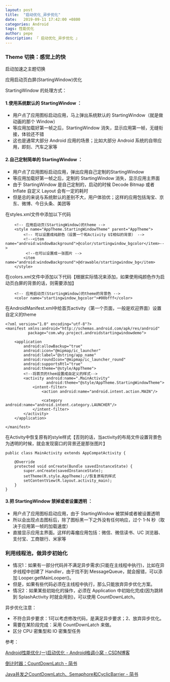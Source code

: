 ```yaml
---
layout: post
title:  "启动优化_异步优化"
date:   2019-09-11 17:42:00 +0800
categories: Android
tags: 性能优化
author: pepe
description: 『 启动优化_异步优化 』
---
```


### **Theme 切换：感觉上的快**

启动加速之主题切换

应用启动页白屏(StartingWindow)优化

StartingWindow 的处理方式：

#### 1.使用系统默认的 StartingWindow ： 

* 用户点了应用图标启动应用，马上弹出系统默认的 StartingWindow（就是做动画的那个 Window） 
* 等应用加载好第一帧之后，StartingWindow 消失，显示应用第一帧，无缝衔接，体验还不错
* 这也是通常大部分 Android 应用的场景；比如大部分 Android 系统的自带应用，即刻、汽车之家等

#### 2.自己定制简单的 StartingWindow ： 

* 用户点了应用图标启动应用，弹出应用自己定制的StartingWindow
* 等应用加载好第一帧之后，定制的 StartingWindow 消失，显示应用主界面
* 由于 StartingWindow 是自己定制的，启动的时候 Decode Bitmap 或者 Inflate 自定义 Layout 会有一定的耗时
* 但是总的来说与系统默认的差别不大，用户体验优；这样的应用包括淘宝、京东、微博、今日头条、美团等

在styles.xml文件中添加以下代码
```
    <!-- 应用启动页(StartingWindow)的theme -->
    <style name="AppTheme.StartingWindowTheme" parent="AppTheme">
        <!-- 可以设置成纯颜色（设置一个和Activity UI相似的背景） -->
        <!--<item name="android:windowBackground">@color/startingwindow_bgcolor</item>-->
         <!--也可以设置成一张图片 -->
        <item name="android:windowBackground">@drawable/startingwindow_bg</item>
    </style>
```

在colors.xml文件中添加以下代码【根据实际情况来添加，如果使用纯颜色作为启动页白屏的背景的话，则需要添加】

```
    <!-- 应用启动页(StartingWindow)的theme的背景色 -->
    <color name="startingwindow_bgcolor">#00bfff</color>
```

在AndroidManifest.xml中给首页activity（第一个页面，一般是欢迎界面）设置自定义的theme

```
<?xml version="1.0" encoding="utf-8"?>
<manifest xmlns:android="http://schemas.android.com/apk/res/android"
          package="com.why.project.androidstartingwindowdemo">

    <application
        android:allowBackup="true"
        android:icon="@mipmap/ic_launcher"
        android:label="@string/app_name"
        android:roundIcon="@mipmap/ic_launcher_round"
        android:supportsRtl="true"
        android:theme="@style/AppTheme">
        <!--将首页的them设置成自定义的样式-->
        <activity android:name=".MainActivity"
                  android:theme="@style/AppTheme.StartingWindowTheme">
            <intent-filter>
                <action android:name="android.intent.action.MAIN"/>

                <category android:name="android.intent.category.LAUNCHER"/>
            </intent-filter>
        </activity>
    </application>

</manifest>
```

在Activity中恢复原有的style样式【否则的话，当activity的布局文件设置背景色为透明的时候，就会发现窗口的背景还是那张图片】

```
public class MainActivity extends AppCompatActivity {

    @Override
    protected void onCreate(Bundle savedInstanceState) {
        super.onCreate(savedInstanceState);
        setTheme(R.style.AppTheme);//恢复原有的样式
        setContentView(R.layout.activity_main);
    }
}
```

#### 3.把 StartingWindow 禁掉或者设置透明 ： 

* 用户点了应用图标启动应用，由于 StartingWindow 被禁掉或者被设置透明
* 所以会出现点击图标后，除了图标黑一下之外没有任何响应，过个 1-N 秒（取决于应用第一帧的加载速度）
* 直接显示应用主界面。这样的毒瘤应用包括：微信、微信读书、UC 浏览器、支付宝、工商银行、米家等


### **利用线程池，做异步初始化**

* 情况1：如果有一部分代码并不满足异步需求(只能在主线程中执行)，比如在异步线程中创建了 Handler，由于找不到 MessageQueue，就会报错，可以添加 Looper.getMainLooper()。
* 但是，如果有些代码必须在主线程中执行，那么只能放弃异步优化方案。
* 情况2：如果某些初始化的操作，必须在 Application 中初始化完成(因为跳转到 SplashActivity 时就会用到)，可以使用 CountDownLatch。


异步优化注意：

* 不符合异步要求：1可以考虑修改代码，是满足异步要求；2、放弃异步优化。
* 需要在某阶段完成：采用 CountDownLatch 来做。
* 区分 CPU 密集型和 IO 密集型任务
 


参考：

[Android性能优化(一)启动优化 - Android格调小窝 - CSDN博客](https://blog.csdn.net/qq_34895720/article/details/97127762)

[倒计时器：CountDownLatch - 简书](https://www.jianshu.com/p/f17692e9114f)

[Java并发之CountDownLatch、Semaphore和CyclicBarrier - 简书](https://www.jianshu.com/p/bb5105303d85)






















